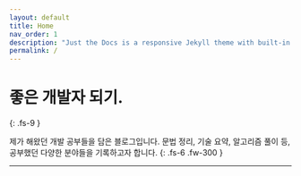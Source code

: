 ```yaml
---
layout: default
title: Home
nav_order: 1
description: "Just the Docs is a responsive Jekyll theme with built-in search that is easily customizable and hosted on GitHub Pages."
permalink: /
---
```


# 좋은 개발자 되기.
{: .fs-9 }

제가 해왔던 개발 공부들을 담은 블로그입니다. 문법 정리, 기술 요약, 알고리즘 풀이 등, 공부했던 다양한 분야들을 기록하고자 합니다.
{: .fs-6 .fw-300 }

---
